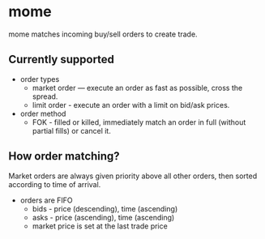 # mome
mome matches incoming buy/sell orders to create trade.


## Currently supported
- order types
  - market order — execute an order as fast as possible, cross the spread.
  - limit order - execute an order with a limit on bid/ask prices.
- order method
  - FOK - filled or killed, immediately match an order in full (without partial fills) or cancel it.

## How order matching?

Market orders are always given priority above all other orders, then sorted according to time of arrival.

- orders are FIFO
  - bids - price (descending), time (ascending)
  - asks - price (ascending), time (ascending)
  - market price is set at the last trade price